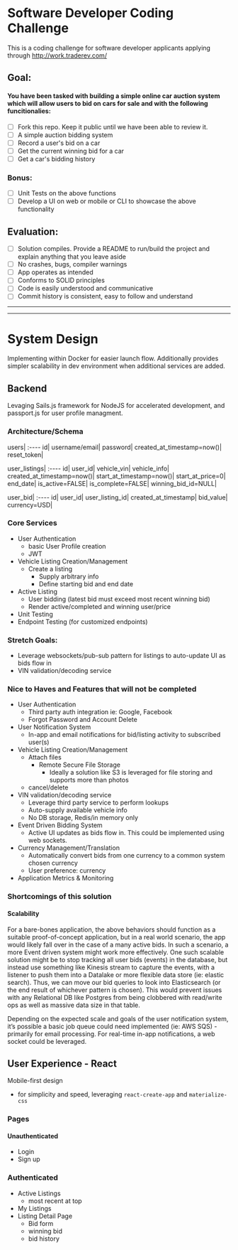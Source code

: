 # Software Developer Coding Challenge

This is a coding challenge for software developer applicants applying through http://work.traderev.com/

## Goal:

#### You have been tasked with building a simple online car auction system which will allow users to bid on cars for sale and with the following funcitionalies: 

  - [ ] Fork this repo. Keep it public until we have been able to review it.
  - [ ] A simple auction bidding system
  - [ ] Record a user's bid on a car
  - [ ] Get the current winning bid for a car
  - [ ] Get a car's bidding history 

 ### Bonus:

  - [ ] Unit Tests on the above functions
  - [ ] Develop a UI on web or mobile or CLI to showcase the above functionality

## Evaluation:

 - [ ] Solution compiles. Provide a README to run/build the project and explain anything that you leave aside
 - [ ] No crashes, bugs, compiler warnings
 - [ ] App operates as intended
 - [ ] Conforms to SOLID principles
 - [ ] Code is easily understood and communicative
 - [ ] Commit history is consistent, easy to follow and understand

-------------
-------------
# System Design

Implementing within Docker for easier launch flow. Additionally provides simpler scalability in dev environment when additional services are added.

## Backend

Levaging Sails.js framework for NodeJS for accelerated development, and passport.js for user profile managment. 

### Architecture/Schema

users|
:----
id|
username/email|
password|
created_at_timestamp=now()|
reset_token|

user_listings|
:----
id|
user_id|
vehicle_vin|
vehicle_info|
created_at_timestamp=now()|
start_at_timestamp=now()|
start_at_price=0|
end_date|
is_active=FALSE|
is_complete=FALSE|
winning_bid_id=NULL|

user_bid|
:----
id|
user_id|
user_listing_id|
created_at_timestamp|
bid_value|
currency=USD|


### Core Services
- User Authentication
    - basic User Profile creation
    - JWT
- Vehicle Listing Creation/Management
    - Create a listing
      - Supply arbitrary info
      - Define starting bid and end date
- Active Listing
  - User bidding (latest bid must exceed most recent winning bid)
  - Render active/completed and winning user/price
- Unit Testing
- Endpoint Testing (for customized endpoints)

### Stretch Goals:
- Leverage websockets/pub-sub pattern for listings to auto-update UI as bids flow in
- VIN validation/decoding service

### Nice to Haves and Features that will not be completed
- User Authentication
    - Third party auth integration ie: Google, Facebook
    - Forgot Password and Account Delete
- User Notification System
    - In-app and email notifications for bid/listing activity to subscribed user(s)
- Vehicle Listing Creation/Management
  - Attach files
    - Remote Secure File Storage
      - Ideally a solution like S3 is leveraged for file storing and supports more than photos
  - cancel/delete
- VIN validation/decoding service
  - Leverage third party service to perform lookups
  - Auto-supply available vehicle info
  - No DB storage, Redis/in memory only
- Event Driven Bidding System
    - Active UI updates as bids flow in. This could be implemented using web sockets.
- Currency Management/Translation
    - Automatically convert bids from one currency to a common system chosen currency
    - User preference: currency
- Application Metrics & Monitoring

### Shortcomings of this solution
#### Scalability
For a bare-bones application, the above behaviors should function as a suitable proof-of-concept application, but in a real world scenario, the app would likely fall over in the case of a many active bids. In such a scenario, a more Event driven system might work more effectively. One such scalable solution might be to stop tracking all user bids (events) in the database, but instead use something like Kinesis stream to capture the events, with a listener to push them into a Datalake or more flexible data store (ie: elastic search). Thus, we can move our bid queries to look into Elasticsearch (or the end result of whichever pattern is chosen).  This would prevent issues with any Relational DB like Postgres from being clobbered with read/write ops as well as massive data size in that table.

Depending on the expected scale and goals of the user notification system, it’s possible a basic job queue could need implemented (ie: AWS SQS) - primarily for email processing. For real-time in-app notifications, a web socket could be leveraged.



## User Experience - React

Mobile-first design
 - for simplicity and speed, leveraging `react-create-app` and `materialize-css`


### Pages
#### Unauthenticated
- Login
- Sign up

### Authenticated
- Active Listings
  - most recent at top
- My Listings
- Listing Detail Page
  - Bid form
  - winning bid
  - bid history
